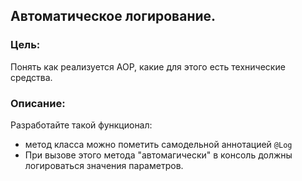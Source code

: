 ## Автоматическое логирование.

### Цель:
Понять как реализуется AOP, какие для этого есть технические средства.

### Описание:
Разработайте такой функционал: <br />
- метод класса можно пометить самодельной аннотацией `@Log`
- При вызове этого метода "автомагически" в консоль должны логироваться значения параметров.
